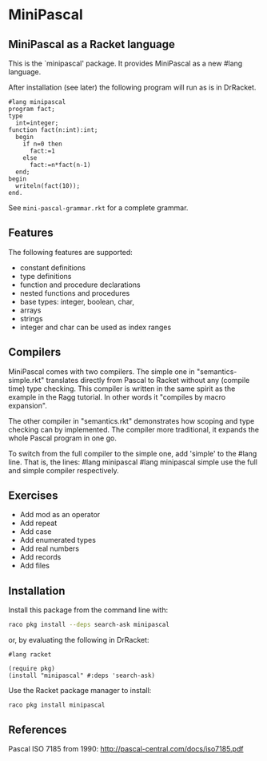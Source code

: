 MiniPascal
==========

MiniPascal as a Racket language
-------------------------------

This is the `minipascal' package. It provides MiniPascal
as a new #lang language.

After installation (see later) the following program will run
as is in DrRacket.

    #lang minipascal
    program fact;
    type 
      int=integer;
    function fact(n:int):int;
      begin
        if n=0 then
          fact:=1
        else
          fact:=n*fact(n-1)
      end;
    begin
      writeln(fact(10));
    end.

See `mini-pascal-grammar.rkt` for a complete grammar.

Features
--------

The following features are supported:
  - constant definitions
  - type definitions
  - function and procedure declarations
  - nested functions and procedures
  - base types: integer, boolean, char,
  - arrays 
  - strings
  - integer and char can be used as index ranges

Compilers
---------
  
MiniPascal comes with two compilers. The simple one
in "semantics-simple.rkt" translates directly from
Pascal to Racket without any (compile time) type 
checking. This compiler is written in the same
spirit as the example in the Ragg tutorial. In
other words it "compiles by macro expansion".

The other compiler in "semantics.rkt" demonstrates
how scoping and type checking can by implemented. 
The compiler more traditional, it expands the whole 
Pascal program in one go.

To switch from the full compiler to the simple one,
add 'simple' to the #lang line. That is, the lines:
    #lang minipascal
    #lang minipascal simple
use the full and simple compiler respectively.

Exercises
---------
  - Add mod as an operator
  - Add repeat
  - Add case
  - Add enumerated types  
  - Add real numbers
  - Add records
  - Add files
  
Installation
------------

Install this package from the command line with:

```sh
raco pkg install --deps search-ask minipascal
```

or, by evaluating the following in DrRacket:

```racket
#lang racket

(require pkg)
(install "minipascal" #:deps 'search-ask)
```

Use the Racket package manager to install:

```
raco pkg install minipascal
```

References
----------
Pascal ISO 7185 from 1990:
http://pascal-central.com/docs/iso7185.pdf
